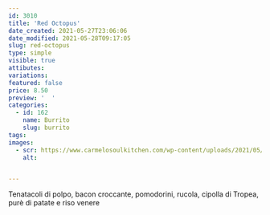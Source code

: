 ```yaml
---
id: 3010
title: 'Red Octopus'
date_created: 2021-05-27T23:06:06
date_modified: 2021-05-28T09:17:05
slug: red-octopus
type: simple
visible: true
attibutes: 
variations:
featured: false
price: 8.50
preview: '  '
categories: 
  - id: 162
    name: Burrito
    slug: burrito
tags: 
images: 
  - scr: https://www.carmelosoulkitchen.com/wp-content/uploads/2021/05/RED-OCTOPUS-fs8.png
    alt: 


---
```


<p>Tenatacoli di polpo, bacon croccante, pomodorini, rucola, cipolla di Tropea, purè di patate e riso venere</p>

